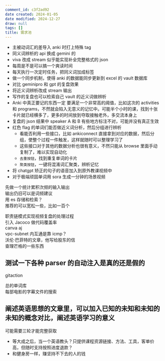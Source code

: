 ```yaml
---
comment_id: c3f2ad92
date created: 2024-01-05
date modified: 2024-12-27
draw: null
tags: []
title: 需求池
---
```

- 主被动词汇的差导入 anki 时打上特殊 tag
- 同义词辨析的 api 换成 gemini 的
- viva 改成 stream 似乎能实现补全完整格式的 json
- 每周是不是可以搞一个爽读时间
- 每天执行一次定时任务，把同义词加成标签
- 做一个同步机制，使得 anki 的数据能同步更新到 excel 的 vault 数据库
- 对比 geminipro 和 gpt 的复盘效果
- 将近义词辨析改成 stream 输出
- 写作的复盘也可以检索自己 vault 的近义词做辨析
- Anki 中真正要记的东西一定 要满足一个非常高的阈值，比如这次的 activities 和 programs，不然就会陷入无意义的记忆中。可能半个小时的课，找到十张卡片就已经横多了，更多的时间放到夺取接触老外，多交流本身上
- 复盘的 json 结果中 speaker A 和 B 有些地方标注不对，可能并没有真正生效
- 红色 flag 的单词们能否做近义词分析，然后分组进行辨析
	- 看能否利用一些接口，比如 ankiconnect 直接拿到对应的数据，然后分组，使整个过程一件触发，这样就随时可以整理学习了
	- 这些接口对于其他的数据分析也很有意义，不然只能从 browse 里面手动复制了，难以实现自动化
	- `去重按钮`，找到重复单词的卡片
	- `聚类按钮`，一键将混淆词汇聚类，辨析记忆
- 将 chatgpt 矫正的句子的语音加入到原外教课视频中
- 对于极端顽固单词用 sora 生成一分钟的场景视频

先做一个统计累积次频的输入输出  
输出仍旧可以是词频建议  
用 es 存储和检索？  
推荐的可以宽松一些，比如一百个

职责链模式实现视频复盘的处理过程  
引入 Jacoco 做代码覆盖率  
canva aj  
vpc-subnet 内互通是靠 icmp？  
沃伦·巴菲特的文章，他写给股东的信  
查理芒格的一些东西

## 测试一下各种 parser 的自动注入是真的还是假的

gitaction

总的单词库  
每部电影的字幕文件的搜索

## 阐述英语思想的文章里，可以加入已知的未知和未知的未知的概念对比，阐述英语学习的意义

可能需要三轮才能完整获取

- 等大成之后，当一个英语教头？只提供课程资源链接、方法、工具，客单价高，但随时支持按照进度退款？
- 和健身房一样，赚坚持不下去的人的钱
